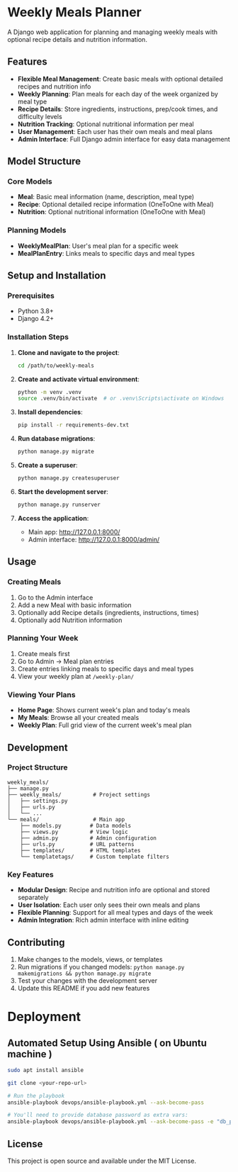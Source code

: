# Weekly Meals Planner

A Django web application for planning and managing weekly meals with optional recipe details and nutrition information.

## Features

- **Flexible Meal Management**: Create basic meals with optional detailed recipes and nutrition info
- **Weekly Planning**: Plan meals for each day of the week organized by meal type
- **Recipe Details**: Store ingredients, instructions, prep/cook times, and difficulty levels
- **Nutrition Tracking**: Optional nutritional information per meal
- **User Management**: Each user has their own meals and meal plans
- **Admin Interface**: Full Django admin interface for easy data management

## Model Structure

### Core Models
- **Meal**: Basic meal information (name, description, meal type)
- **Recipe**: Optional detailed recipe information (OneToOne with Meal)
- **Nutrition**: Optional nutritional information (OneToOne with Meal)

### Planning Models
- **WeeklyMealPlan**: User's meal plan for a specific week
- **MealPlanEntry**: Links meals to specific days and meal types

## Setup and Installation

### Prerequisites
- Python 3.8+
- Django 4.2+

### Installation Steps

1. **Clone and navigate to the project**:
   ```bash
   cd /path/to/weekly-meals
   ```

2. **Create and activate virtual environment**:
   ```bash
   python -m venv .venv
   source .venv/bin/activate  # or .venv\Scripts\activate on Windows
   ```

3. **Install dependencies**:
   ```bash
   pip install -r requirements-dev.txt
   ```

4. **Run database migrations**:
   ```bash
   python manage.py migrate
   ```

5. **Create a superuser**:
   ```bash
   python manage.py createsuperuser
   ```

6. **Start the development server**:
   ```bash
   python manage.py runserver
   ```

7. **Access the application**:
   - Main app: http://127.0.0.1:8000/
   - Admin interface: http://127.0.0.1:8000/admin/

## Usage

### Creating Meals
1. Go to the Admin interface
2. Add a new Meal with basic information
3. Optionally add Recipe details (ingredients, instructions, times)
4. Optionally add Nutrition information

### Planning Your Week
1. Create meals first
2. Go to Admin → Meal plan entries
3. Create entries linking meals to specific days and meal types
4. View your weekly plan at `/weekly-plan/`

### Viewing Your Plans
- **Home Page**: Shows current week's plan and today's meals
- **My Meals**: Browse all your created meals
- **Weekly Plan**: Full grid view of the current week's meal plan

## Development

### Project Structure
```
weekly_meals/
├── manage.py
├── weekly_meals/          # Project settings
│   ├── settings.py
│   ├── urls.py
│   └── ...
└── meals/                 # Main app
    ├── models.py         # Data models
    ├── views.py          # View logic
    ├── admin.py          # Admin configuration
    ├── urls.py           # URL patterns
    ├── templates/        # HTML templates
    └── templatetags/     # Custom template filters
```

### Key Features
- **Modular Design**: Recipe and nutrition info are optional and stored separately
- **User Isolation**: Each user only sees their own meals and plans
- **Flexible Planning**: Support for all meal types and days of the week
- **Admin Integration**: Rich admin interface with inline editing

## Contributing

1. Make changes to the models, views, or templates
2. Run migrations if you changed models: `python manage.py makemigrations && python manage.py migrate`
3. Test your changes with the development server
4. Update this README if you add new features

# Deployment

## Automated Setup Using Ansible ( on Ubuntu machine )
```bash
sudo apt install ansible

git clone <your-repo-url>

# Run the playbook
ansible-playbook devops/ansible-playbook.yml --ask-become-pass

# You'll need to provide database password as extra vars:
ansible-playbook devops/ansible-playbook.yml --ask-become-pass -e "db_password=your_secure_password"
```

## License

This project is open source and available under the MIT License.
